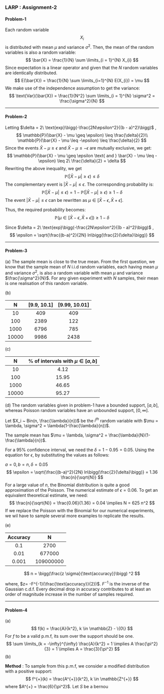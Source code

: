 ### LARP : Assignment-2

#### Problem-1

Each random variable $$X_i$$  is distributed with mean $\mu$ and variance $\sigma^{2}$. Then, the mean of the random variables is also a random variable:
$$
\bar{X} = \frac{1}{N} \sum \limits_{i = 1}^{N} X_{i}
$$
Since expectation is a linear operator and given that the $N$ random variables are identically distributed.
$$
E(\bar{X}) = \frac{1}{N} \sum \limits_{i=1}^{N} E(X_{i}) = \mu
$$
We make use of the independence assumption to get the variance:
$$
\text{Var}(\bar{X}) = \frac{1}{N^2} \sum \limits_{i = 1}^{N} \sigma^2 = \frac{\sigma^2}{N}
$$

---

#### Problem-2

Letting $\delta = 2\ \text{exp}\bigg(-\frac{2N\epsilon^2}{(b - a)^2}\bigg)$ ,
$$
\mathbb{P}(\bar{X} - \mu \geq \epsilon) \leq \frac{\delta}{2}\\
\mathbb{P}(\bar{X} - \mu \leq -\epsilon) \leq \frac{\delta}{2}
$$
Since the events $\bar{X} - \mu \geq \epsilon$ and $\bar{X} - \mu \leq -\epsilon$ are mutually exclusive, we get:
$$
\mathbb{P}(\bar{X} - \mu \geq \epsilon \text{ and } \bar{X} - \mu \leq -\epsilon) \leq 2\ \frac{\delta}{2} = \delta
$$
Rewriting the above inequality, we get
$$
\mathbb{P}(|\bar{X} - \mu| \geq \epsilon) \leq \delta
$$
The complementary event is $|\bar{X} - \mu| \leq \epsilon$. The corresponding probability is:
$$
\mathbb{P}(|\bar{X} - \mu| \leq \epsilon) = 1 - \mathbb{P}(|\bar{X} - \mu| \geq \epsilon) \geq 1 - \delta
$$
The event $|\bar{X} - \mu| \leq \epsilon$ can be rewritten as $\mu \in [\bar{X} - \epsilon, \bar{X} + \epsilon]$.

Thus, the required probability becomes:
$$
\mathbb{P}(\mu \in [\bar{X} - \epsilon, \bar{X} + \epsilon])  \geq 1 - \delta
$$

Since $\delta = 2\ \text{exp}\bigg(-\frac{2N\epsilon^2}{(b - a)^2}\bigg)$ , 
$$
\epsilon = \sqrt{\frac{(b-a)^2}{2N} ln\bigg(\frac{2}{\delta}\bigg)}
$$

---

#### Problem-3

(a) The sample mean is close to the true mean. From the first question, we know that the sample mean of $N$ i.i.d random variables, each having mean $\mu$ and variance $\sigma^2$, is also a random variable with mean $\mu$ and variance $\frac{\sigma^2}{N}$. For any given experiment with $N$ samples, their mean is one realisation of this random variable.

(b) 

|   N   | [9.9, 10.1] | [9.99, 10.01] |
| :---: | :---------: | :-----------: |
|  10   |     409     |      409      |
|  100  |    2389     |      122      |
| 1000  |    6796     |      785      |
| 10000 |    9986     |     2438      |

(c) 

|   N   | % of intervals with $\mu \in [a, b]$ |
| :---: | :----------------------------------: |
|  10   |                 4.12                 |
|  100  |                15.95                 |
| 1000  |                46.65                 |
| 10000 |                95.27                 |

(d) The random variables given in problem-1 have a bounded support, $[a, b]$, whereas Poisson random variables have an unbounded support, $[0, \infty]$.

Let $X_i ~ Bin(n, \frac{\lambda}{n})$ be the $i^{th}$ random variable with $\mu = \lambda, \sigma^2 = \lambda(1-\frac{\lambda}{n})$. 

The sample mean has $\mu = \lambda, \sigma^2 = \frac{\lambda}{N}(1-\frac{\lambda}{n})$. 

For a $95\%$ confidence interval, we need the $\delta = 1 - 0.95 = 0.05$. Using the equation for $\epsilon$, by substituting the values as follows:

$a = 0, b = n, \delta = 0.05$
$$
\epsilon = \sqrt{\frac{(b-a)^2}{2N} ln\bigg(\frac{2}{\delta}\bigg)} = 1.36 \frac{n}{\sqrt{N}}
$$
For a large value of $n$, the Binomial distribution is quite a good approximation of the Poisson. The numerical estimate of $\epsilon = 0.06$. To get an equivalent theoretical estimate, we need:
$$
\frac{n}{\sqrt{N}} = \frac{0.06}{1.36} = 0.04 \implies N = 625 n^2
$$
If we replace the Poisson with the Binomial for our numerical experiments, we wil have to sample several more examples to replicate the results.

(e)

| Accuracy |     N     |
| :------: | :-------: |
|   0.1    |   2700    |
|   0.01   |  677000   |
|  0.001   | 109000000 |

$$
n = \bigg(\frac{z \sigma}{\text{accuracy}}\bigg) ^2
$$

where, $z= -F^{-1}(\frac{\text{accuracy}}{2})$. $F^{-1}$ is the inverse of the Gaussian c.d.f. Every decimal drop in accuracy contributes to at least an order of magnitude increase in the number of samples required.

---

#### Problem-4

(a)
$$
f(k) = \frac{A}{k^2}, k \in \mathbb{Z} - \{0\}
$$
For $f$ to be a valid p.m.f, its sum over the support should be one.
$$
\sum \limits_{k = -\infty}^{\infty} \frac{A}{k^2} = 1 \implies A \frac{\pi^2}{3} = 1 \implies A = \frac{3}{\pi^2}
$$
(b)

**Method** :  To sample from this p.m.f, we consider a modified distribution with a positive support:
$$
f^{+}(k) = \frac{A^{+}}{k^2}, k \in \mathbb{Z^{+}}
$$
where $A^{+} = \frac{6}{\pi^2}$. Let $S$ be a bernou